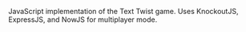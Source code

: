JavaScript implementation of the Text Twist game.
Uses KnockoutJS, ExpressJS, and NowJS for multiplayer mode.
